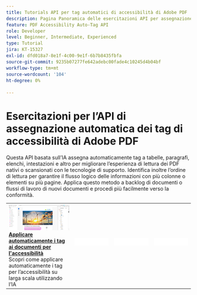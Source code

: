```yaml
---
title: Tutorials API per tag automatici di accessibilità di Adobe PDF
description: Pagina Panoramica delle esercitazioni API per assegnazione automatica tag di Adobe Accessibility
feature: PDF Accessibility Auto-Tag API
role: Developer
level: Beginner, Intermediate, Experienced
type: Tutorial
jira: KT-15327
exl-id: dfd018a7-8e1f-4c00-9e1f-6b7b8435fbfa
source-git-commit: 9235b07277fe642adebc00fade4c10245d4b04bf
workflow-type: tm+mt
source-wordcount: '104'
ht-degree: 0%

---
```


# Esercitazioni per l’API di assegnazione automatica dei tag di accessibilità di Adobe PDF

Questa API basata sull’IA assegna automaticamente tag a tabelle, paragrafi, elenchi, intestazioni e altro per migliorare l’esperienza di lettura dei PDF nativi o scansionati con le tecnologie di supporto. Identifica inoltre l’ordine di lettura per garantire il flusso logico delle informazioni con più colonne o elementi su più pagine. Applica questo metodo a backlog di documenti o flussi di lavoro di nuovi documenti e procedi più facilmente verso la conformità.

<table style="table-layout:fixed">
<tr>
  <td>
    <a href="automatically-add-tags.md">
      <img alt="Applicare automaticamente i tag ai documenti per l’accessibilità" src="assets/auto-tag-accessibility.png" />
    </a>
    <div>
      <a href="automatically-add-tags.md"><strong>Applicare automaticamente i tag ai documenti per l'accessibilità</strong></a>
      </div>
      Scopri come applicare automaticamente i tag per l’accessibilità su larga scala utilizzando l’IA
      <br>
  </td>
 <td>
       <img alt="Spaziatore" src="../assets/WhiteBanner_Placeholder.png">
       <div>
       <br>
 </td>
 <td>
       <img alt="Spaziatore" src="../assets/WhiteBanner_Placeholder.png">
       <div>
       <br>
 </td>
 <td>
       <img alt="Spaziatore" src="../assets/WhiteBanner_Placeholder.png">
       <div>
       <br>
 </td>
</tr>
</table>